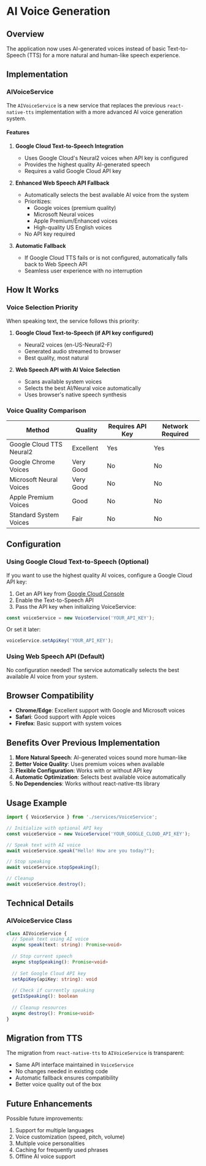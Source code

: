 # AI Voice Generation

## Overview

The application now uses AI-generated voices instead of basic Text-to-Speech (TTS) for a more natural and human-like speech experience.

## Implementation

### AIVoiceService

The `AIVoiceService` is a new service that replaces the previous `react-native-tts` implementation with a more advanced AI voice generation system.

#### Features

1. **Google Cloud Text-to-Speech Integration**
   - Uses Google Cloud's Neural2 voices when API key is configured
   - Provides the highest quality AI-generated speech
   - Requires a valid Google Cloud API key

2. **Enhanced Web Speech API Fallback**
   - Automatically selects the best available AI voice from the system
   - Prioritizes:
     - Google voices (premium quality)
     - Microsoft Neural voices
     - Apple Premium/Enhanced voices
     - High-quality US English voices
   - No API key required

3. **Automatic Fallback**
   - If Google Cloud TTS fails or is not configured, automatically falls back to Web Speech API
   - Seamless user experience with no interruption

## How It Works

### Voice Selection Priority

When speaking text, the service follows this priority:

1. **Google Cloud Text-to-Speech (if API key configured)**
   - Neural2 voices (en-US-Neural2-F)
   - Generated audio streamed to browser
   - Best quality, most natural

2. **Web Speech API with AI Voice Selection**
   - Scans available system voices
   - Selects the best AI/Neural voice automatically
   - Uses browser's native speech synthesis

### Voice Quality Comparison

| Method | Quality | Requires API Key | Network Required |
|--------|---------|------------------|------------------|
| Google Cloud TTS Neural2 | Excellent | Yes | Yes |
| Google Chrome Voices | Very Good | No | No |
| Microsoft Neural Voices | Very Good | No | No |
| Apple Premium Voices | Good | No | No |
| Standard System Voices | Fair | No | No |

## Configuration

### Using Google Cloud Text-to-Speech (Optional)

If you want to use the highest quality AI voices, configure a Google Cloud API key:

1. Get an API key from [Google Cloud Console](https://console.cloud.google.com/)
2. Enable the Text-to-Speech API
3. Pass the API key when initializing VoiceService:

```typescript
const voiceService = new VoiceService('YOUR_API_KEY');
```

Or set it later:

```typescript
voiceService.setApiKey('YOUR_API_KEY');
```

### Using Web Speech API (Default)

No configuration needed! The service automatically selects the best available AI voice from your system.

## Browser Compatibility

- **Chrome/Edge**: Excellent support with Google and Microsoft voices
- **Safari**: Good support with Apple voices
- **Firefox**: Basic support with system voices

## Benefits Over Previous Implementation

1. **More Natural Speech**: AI-generated voices sound more human-like
2. **Better Voice Quality**: Uses premium voices when available
3. **Flexible Configuration**: Works with or without API key
4. **Automatic Optimization**: Selects best available voice automatically
5. **No Dependencies**: Works without react-native-tts library

## Usage Example

```typescript
import { VoiceService } from './services/VoiceService';

// Initialize with optional API key
const voiceService = new VoiceService('YOUR_GOOGLE_CLOUD_API_KEY');

// Speak text with AI voice
await voiceService.speak("Hello! How are you today?");

// Stop speaking
await voiceService.stopSpeaking();

// Cleanup
await voiceService.destroy();
```

## Technical Details

### AIVoiceService Class

```typescript
class AIVoiceService {
  // Speak text using AI voice
  async speak(text: string): Promise<void>
  
  // Stop current speech
  async stopSpeaking(): Promise<void>
  
  // Set Google Cloud API key
  setApiKey(apiKey: string): void
  
  // Check if currently speaking
  getIsSpeaking(): boolean
  
  // Cleanup resources
  async destroy(): Promise<void>
}
```

## Migration from TTS

The migration from `react-native-tts` to `AIVoiceService` is transparent:

- Same API interface maintained in `VoiceService`
- No changes needed in existing code
- Automatic fallback ensures compatibility
- Better voice quality out of the box

## Future Enhancements

Possible future improvements:

1. Support for multiple languages
2. Voice customization (speed, pitch, volume)
3. Multiple voice personalities
4. Caching for frequently used phrases
5. Offline AI voice support
